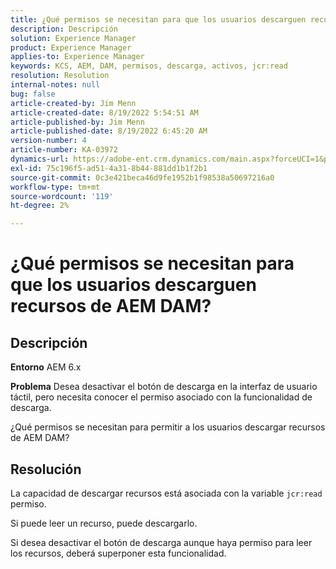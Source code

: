 ```yaml
---
title: ¿Qué permisos se necesitan para que los usuarios descarguen recursos de AEM DAM?
description: Descripción
solution: Experience Manager
product: Experience Manager
applies-to: Experience Manager
keywords: KCS, AEM, DAM, permisos, descarga, activos, jcr:read
resolution: Resolution
internal-notes: null
bug: false
article-created-by: Jim Menn
article-created-date: 8/19/2022 5:54:51 AM
article-published-by: Jim Menn
article-published-date: 8/19/2022 6:45:20 AM
version-number: 4
article-number: KA-03972
dynamics-url: https://adobe-ent.crm.dynamics.com/main.aspx?forceUCI=1&pagetype=entityrecord&etn=knowledgearticle&id=94ac366f-831f-ed11-b83e-0022480866ad
exl-id: 75c196f5-ad51-4a31-8b44-881dd1b1f2b1
source-git-commit: 0c3e421beca46d9fe1952b1f98538a50697216a0
workflow-type: tm+mt
source-wordcount: '119'
ht-degree: 2%

---
```


# ¿Qué permisos se necesitan para que los usuarios descarguen recursos de AEM DAM?

## Descripción


<b>Entorno</b>
AEM 6.x

<b>Problema</b>
Desea desactivar el botón de descarga en la interfaz de usuario táctil, pero necesita conocer el permiso asociado con la funcionalidad de descarga.

¿Qué permisos se necesitan para permitir a los usuarios descargar recursos de AEM DAM?


## Resolución


La capacidad de descargar recursos está asociada con la variable `jcr:read` permiso.

Si puede leer un recurso, puede descargarlo.

Si desea desactivar el botón de descarga aunque haya permiso para leer los recursos, deberá superponer esta funcionalidad.
